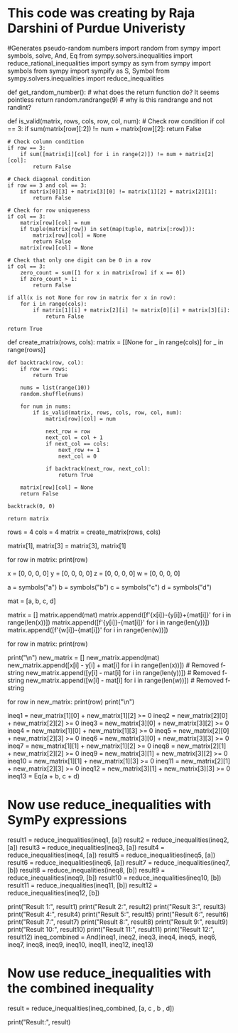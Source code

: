 # This code was creating by Raja Darshini of Purdue Univeristy

#Generates pseudo-random numbers
import random
from sympy import symbols, solve, And, Eq
from sympy.solvers.inequalities import reduce_rational_inequalities
import sympy as sym
from sympy import symbols
from sympy import sympify as S, Symbol
from sympy.solvers.inequalities import reduce_inequalities

def get_random_number(): # what does the return function do? It seems pointless
    return random.randrange(9) # why is this randrange and not randint?

def is_valid(matrix, rows, cols, row, col, num):
    # Check row condition
    if col == 3:
        if sum(matrix[row][:2]) != num + matrix[row][2]:
            return False

    # Check column condition
    if row == 3:
        if sum([matrix[i][col] for i in range(2)]) != num + matrix[2][col]:
            return False

    # Check diagonal condition
    if row == 3 and col == 3:
        if matrix[0][3] + matrix[3][0] != matrix[1][2] + matrix[2][1]:
            return False

    # Check for row uniqueness
    if col == 3:
        matrix[row][col] = num
        if tuple(matrix[row]) in set(map(tuple, matrix[:row])):
            matrix[row][col] = None
            return False
        matrix[row][col] = None

    # Check that only one digit can be 0 in a row
    if col == 3:
        zero_count = sum([1 for x in matrix[row] if x == 0])
        if zero_count > 1:
            return False

    if all(x is not None for row in matrix for x in row):
        for i in range(cols):
            if matrix[1][i] + matrix[2][i] != matrix[0][i] + matrix[3][i]:
                return False

    return True


def create_matrix(rows, cols):
    matrix = [[None for _ in range(cols)] for _ in range(rows)]

    def backtrack(row, col):
        if row == rows:
            return True

        nums = list(range(10))
        random.shuffle(nums)

        for num in nums:
            if is_valid(matrix, rows, cols, row, col, num):
                matrix[row][col] = num

                next_row = row
                next_col = col + 1
                if next_col == cols:
                    next_row += 1
                    next_col = 0

                if backtrack(next_row, next_col):
                    return True

        matrix[row][col] = None
        return False

    backtrack(0, 0)

    return matrix

rows = 4
cols = 4
matrix = create_matrix(rows, cols)

matrix[1], matrix[3] = matrix[3], matrix[1]

for row in matrix:
    print(row)

x = [0, 0, 0, 0]
y = [0, 0, 0, 0]
z = [0, 0, 0, 0]
w = [0, 0, 0, 0]

a = symbols("a")
b = symbols("b")
c = symbols("c")
d = symbols("d")

mat = [a, b, c, d]

matrix = []
matrix.append(mat)
matrix.append([f'{x[i]}-{y[i]}+{mat[i]}' for i in range(len(x))])
matrix.append([f'{y[i]}-{mat[i]}' for i in range(len(y))])
matrix.append([f'{w[i]}-{mat[i]}' for i in range(len(w))])

for row in matrix:
    print(row)

print("\n")
new_matrix = []
new_matrix.append(mat)
new_matrix.append([x[i] - y[i] + mat[i] for i in range(len(x))])  # Removed f-string
new_matrix.append([y[i] - mat[i] for i in range(len(y))])        # Removed f-string
new_matrix.append([w[i] - mat[i] for i in range(len(w))])        # Removed f-string


for row in new_matrix:
    print(row)
print("\n")

ineq1 = new_matrix[1][0] + new_matrix[1][2] >= 0
ineq2 = new_matrix[2][0] + new_matrix[2][2] >= 0
ineq3 = new_matrix[3][0] + new_matrix[3][2] >= 0
ineq4 = new_matrix[1][0] + new_matrix[1][3] >= 0
ineq5 = new_matrix[2][0] + new_matrix[2][3] >= 0
ineq6 = new_matrix[3][0] + new_matrix[3][3] >= 0
ineq7 = new_matrix[1][1] + new_matrix[1][2] >= 0
ineq8 = new_matrix[2][1] + new_matrix[2][2] >= 0
ineq9 = new_matrix[3][1] + new_matrix[3][2] >= 0
ineq10 = new_matrix[1][1] + new_matrix[1][3] >= 0
ineq11 = new_matrix[2][1] + new_matrix[2][3] >= 0
ineq12 = new_matrix[3][1] + new_matrix[3][3] >= 0
ineq13 = Eq(a + b, c + d)

# Now use reduce_inequalities with SymPy expressions
result1 = reduce_inequalities(ineq1, [a])
result2 = reduce_inequalities(ineq2, [a])
result3 = reduce_inequalities(ineq3, [a])
result4 = reduce_inequalities(ineq4, [a])
result5 = reduce_inequalities(ineq5, [a])
result6 = reduce_inequalities(ineq6, [a])
result7 = reduce_inequalities(ineq7, [b])
result8 = reduce_inequalities(ineq8, [b])
result9 = reduce_inequalities(ineq9, [b])
result10 = reduce_inequalities(ineq10, [b])
result11 = reduce_inequalities(ineq11, [b])
result12 = reduce_inequalities(ineq12, [b])

print("Result 1:", result1)
print("Result 2:", result2)
print("Result 3:", result3)
print("Result 4:", result4)
print("Result 5:", result5)
print("Result 6:", result6)
print("Result 7:", result7)
print("Result 8:", result8)
print("Result 9:", result9)
print("Result 10:", result10)
print("Result 11:", result11)
print("Result 12:", result12)
ineq_combined = And(ineq1, ineq2, ineq3, ineq4, ineq5, ineq6, ineq7, ineq8, ineq9, ineq10, ineq11, ineq12, ineq13)

# Now use reduce_inequalities with the combined inequality
result = reduce_inequalities(ineq_combined, [a, c , b , d])

print("Result:", result)
